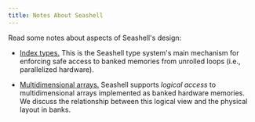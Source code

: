 ```yaml
---
title: Notes About Seashell
---
```

Read some notes about aspects of Seashell's design:

* [Index types.](indextype.html)
  This is the Seashell type system's main mechanism for enforcing safe access to banked memories from unrolled loops (i.e., parallelized hardware).

* [Multidimensional arrays.](multidimensional.html)
  Seashell supports *logical access* to multidimensional arrays implemented as banked hardware memories. We discuss the relationship between this logical view and the physical layout in banks.
